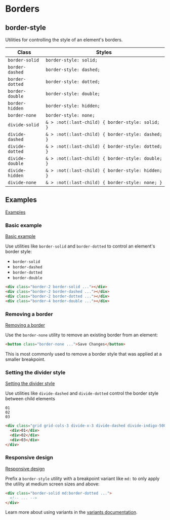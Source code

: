 # Borders

## border-style

Utilities for controlling the style of an element's borders.

| Class           | Styles                                     |
|-----------------|--------------------------------------------|
| `border-solid`  | `border-style: solid;`                     |
| `border-dashed` | `border-style: dashed;`                    |
| `border-dotted` | `border-style: dotted;`                    |
| `border-double` | `border-style: double;`                    |
| `border-hidden` | `border-style: hidden;`                    |
| `border-none`   | `border-style: none;`                      |
| `divide-solid`  | `& > :not(:last-child) { border-style: solid; }` |
| `divide-dashed` | `& > :not(:last-child) { border-style: dashed; }` |
| `divide-dotted` | `& > :not(:last-child) { border-style: dotted; }` |
| `divide-double` | `& > :not(:last-child) { border-style: double; }` |
| `divide-hidden` | `& > :not(:last-child) { border-style: hidden; }` |
| `divide-none`   | `& > :not(:last-child) { border-style: none; }`   |

## Examples

[Examples](https://tailwindcss.com/docs/border-style#examples)

### Basic example

[Basic example](https://tailwindcss.com/docs/border-style#basic-example)

Use utilities like `border-solid` and `border-dotted` to control an element's border style:

*   `border-solid`
*   `border-dashed`
*   `border-dotted`
*   `border-double`

```html
<div class="border-2 border-solid ..."></div>
<div class="border-2 border-dashed ..."></div>
<div class="border-2 border-dotted ..."></div>
<div class="border-4 border-double ..."></div>
```

### Removing a border

[Removing a border](https://tailwindcss.com/docs/border-style#removing-a-border)

Use the `border-none` utility to remove an existing border from an element:

```html
<button class="border-none ...">Save Changes</button>
```

This is most commonly used to remove a border style that was applied at a smaller breakpoint.

### Setting the divider style

[Setting the divider style](https://tailwindcss.com/docs/border-style#setting-the-divider-style)

Use utilities like `divide-dashed` and `divide-dotted` control the border style between child elements

```
01
02
03
```

```html
<div class="grid grid-cols-3 divide-x-3 divide-dashed divide-indigo-500">
  <div>01</div>
  <div>02</div>
  <div>03</div>
</div>
```

### Responsive design

[Responsive design](https://tailwindcss.com/docs/border-style#responsive-design)

Prefix a `border-style` utility with a breakpoint variant like `md:` to only apply the utility at medium screen sizes and above:

```html
<div class="border-solid md:border-dotted ...">
  <!-- ... -->
</div>
```

Learn more about using variants in the [variants documentation](https://tailwindcss.com/docs/hover-focus-and-other-states).
